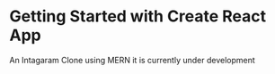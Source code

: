 # Getting Started with Create React App

An Intagaram Clone using MERN
it is currently under development

